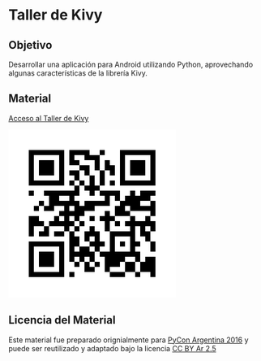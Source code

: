 # Taller de Kivy


## Objetivo

Desarrollar una aplicación para Android utilizando Python, aprovechando algunas características de la librería Kivy.

## Material

[Acceso al Taller de Kivy](KivyWorkshop.ipynb)

<img src="images/qr.png">

## Licencia del Material

Este material fue preparado orignialmente para [PyCon Argentina 2016](https://web.archive.org/web/20161120203704/http://ar.pycon.org/schedule/presentation/27/) y puede ser reutilizado y adaptado bajo la licencia [CC BY Ar 2.5](https://creativecommons.org/licenses/by/2.5/ar/)
